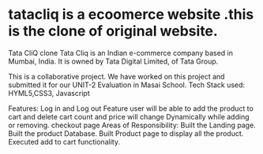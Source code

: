 # tatacliq is a ecoomerce website .this is the clone of original website.
Tata CliQ clone
Tata Cliq is an Indian e-commerce company based in Mumbai, India. It is owned by Tata Digital Limited, of Tata Group.

This is a collaborative project. We have worked on this project and submitted it for our UNIT-2 Evaluation in Masai School.
Tech Stack used:
HYML5,CSS3, Javascript



Features:
Log in and Log out Feature
user will be able to add the product to cart and delete
cart count and price will change Dynamically while adding or removing.
checkout page
Areas of Responsibility:
Built the Landing page.
Built the product Database.
Built Product page to display all the product.
Executed add to cart functionality.
